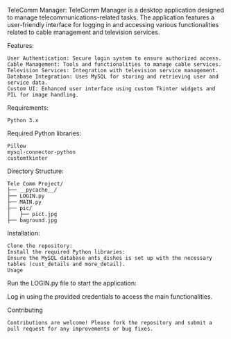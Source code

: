 TeleComm Manager:
TeleComm Manager is a desktop application designed to manage telecommunications-related tasks. The application features a user-friendly interface for logging in and accessing various functionalities related to cable management and television services.

Features:

    User Authentication: Secure login system to ensure authorized access.
    Cable Management: Tools and functionalities to manage cable services.
    Television Services: Integration with television service management.
    Database Integration: Uses MySQL for storing and retrieving user and service data.
    Custom UI: Enhanced user interface using custom Tkinter widgets and PIL for image handling.

Requirements:

    Python 3.x
    
Required Python libraries:

    Pillow
    mysql-connector-python
    customtkinter

Directory Structure:

    Tele Comm Project/
    ├── __pycache__/
    ├── LOGIN.py
    ├── MAIN.py
    ├── pic/
    │   ├── pict.jpg
    ├── baground.jpg
    
Installation:

    Clone the repository:
    Install the required Python libraries:
    Ensure the MySQL database ants_dishes is set up with the necessary tables (cust_details and more_detail).
    Usage

Run the LOGIN.py file to start the application:

Log in using the provided credentials to access the main functionalities.

Contributing

    Contributions are welcome! Please fork the repository and submit a pull request for any improvements or bug fixes.
